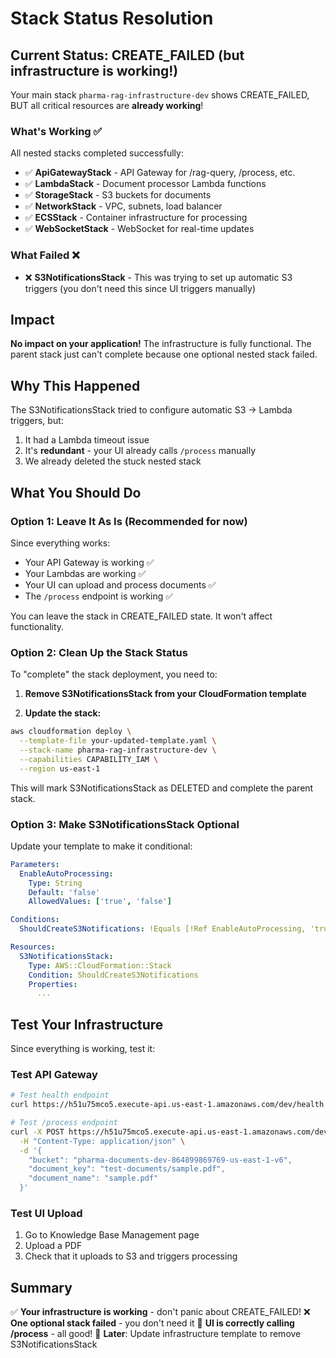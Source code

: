 # Stack Status Resolution

## Current Status: CREATE_FAILED (but infrastructure is working!)

Your main stack `pharma-rag-infrastructure-dev` shows CREATE_FAILED, BUT all critical resources are **already working**!

### What's Working ✅

All nested stacks completed successfully:
- ✅ **ApiGatewayStack** - API Gateway for /rag-query, /process, etc.
- ✅ **LambdaStack** - Document processor Lambda functions
- ✅ **StorageStack** - S3 buckets for documents
- ✅ **NetworkStack** - VPC, subnets, load balancer
- ✅ **ECSStack** - Container infrastructure for processing
- ✅ **WebSocketStack** - WebSocket for real-time updates

### What Failed ❌

- ❌ **S3NotificationsStack** - This was trying to set up automatic S3 triggers (you don't need this since UI triggers manually)

## Impact

**No impact on your application!** The infrastructure is fully functional. The parent stack just can't complete because one optional nested stack failed.

## Why This Happened

The S3NotificationsStack tried to configure automatic S3 -> Lambda triggers, but:
1. It had a Lambda timeout issue
2. It's **redundant** - your UI already calls `/process` manually
3. We already deleted the stuck nested stack

## What You Should Do

### Option 1: Leave It As Is (Recommended for now)

Since everything works:
- Your API Gateway is working ✅
- Your Lambdas are working ✅
- Your UI can upload and process documents ✅
- The `/process` endpoint is working ✅

You can leave the stack in CREATE_FAILED state. It won't affect functionality.

### Option 2: Clean Up the Stack Status

To "complete" the stack deployment, you need to:

1. **Remove S3NotificationsStack from your CloudFormation template**

2. **Update the stack:**
```bash
aws cloudformation deploy \
  --template-file your-updated-template.yaml \
  --stack-name pharma-rag-infrastructure-dev \
  --capabilities CAPABILITY_IAM \
  --region us-east-1
```

This will mark S3NotificationsStack as DELETED and complete the parent stack.

### Option 3: Make S3NotificationsStack Optional

Update your template to make it conditional:

```yaml
Parameters:
  EnableAutoProcessing:
    Type: String
    Default: 'false'
    AllowedValues: ['true', 'false']

Conditions:
  ShouldCreateS3Notifications: !Equals [!Ref EnableAutoProcessing, 'true']

Resources:
  S3NotificationsStack:
    Type: AWS::CloudFormation::Stack
    Condition: ShouldCreateS3Notifications
    Properties:
      ...
```

## Test Your Infrastructure

Since everything is working, test it:

### Test API Gateway

```bash
# Test health endpoint
curl https://h51u75mco5.execute-api.us-east-1.amazonaws.com/dev/health

# Test /process endpoint
curl -X POST https://h51u75mco5.execute-api.us-east-1.amazonaws.com/dev/process \
  -H "Content-Type: application/json" \
  -d '{
    "bucket": "pharma-documents-dev-864899869769-us-east-1-v6",
    "document_key": "test-documents/sample.pdf",
    "document_name": "sample.pdf"
  }'
```

### Test UI Upload

1. Go to Knowledge Base Management page
2. Upload a PDF
3. Check that it uploads to S3 and triggers processing

## Summary

✅ **Your infrastructure is working** - don't panic about CREATE_FAILED!
❌ **One optional stack failed** - you don't need it
🎯 **UI is correctly calling /process** - all good!
📝 **Later**: Update infrastructure template to remove S3NotificationsStack

